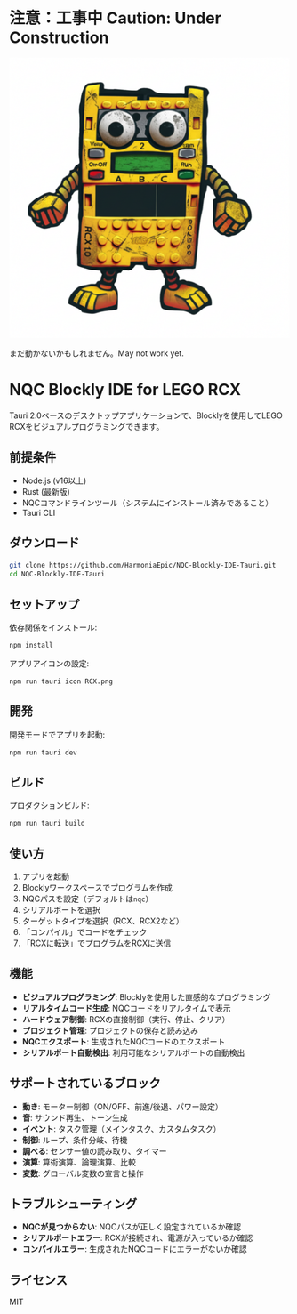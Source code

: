 # 注意：工事中 Caution: Under Construction

![LOGO](RCX.png)

まだ動かないかもしれません。May not work yet.

# NQC Blockly IDE for LEGO RCX

Tauri 2.0ベースのデスクトップアプリケーションで、Blocklyを使用してLEGO RCXをビジュアルプログラミングできます。

## 前提条件

- Node.js (v16以上)
- Rust (最新版)
- NQCコマンドラインツール（システムにインストール済みであること）
- Tauri CLI

## ダウンロード
```bash
git clone https://github.com/HarmoniaEpic/NQC-Blockly-IDE-Tauri.git
cd NQC-Blockly-IDE-Tauri
```

## セットアップ

依存関係をインストール:
```bash
npm install
```

アプリアイコンの設定:
```bash
npm run tauri icon RCX.png
```

## 開発

開発モードでアプリを起動:
```bash
npm run tauri dev
```

## ビルド

プロダクションビルド:
```bash
npm run tauri build
```

## 使い方

1. アプリを起動
2. Blocklyワークスペースでプログラムを作成
3. NQCパスを設定（デフォルトは`nqc`）
4. シリアルポートを選択
5. ターゲットタイプを選択（RCX、RCX2など）
6. 「コンパイル」でコードをチェック
7. 「RCXに転送」でプログラムをRCXに送信

## 機能

- **ビジュアルプログラミング**: Blocklyを使用した直感的なプログラミング
- **リアルタイムコード生成**: NQCコードをリアルタイムで表示
- **ハードウェア制御**: RCXの直接制御（実行、停止、クリア）
- **プロジェクト管理**: プロジェクトの保存と読み込み
- **NQCエクスポート**: 生成されたNQCコードのエクスポート
- **シリアルポート自動検出**: 利用可能なシリアルポートの自動検出

## サポートされているブロック

- **動き**: モーター制御（ON/OFF、前進/後退、パワー設定）
- **音**: サウンド再生、トーン生成
- **イベント**: タスク管理（メインタスク、カスタムタスク）
- **制御**: ループ、条件分岐、待機
- **調べる**: センサー値の読み取り、タイマー
- **演算**: 算術演算、論理演算、比較
- **変数**: グローバル変数の宣言と操作

## トラブルシューティング

- **NQCが見つからない**: NQCパスが正しく設定されているか確認
- **シリアルポートエラー**: RCXが接続され、電源が入っているか確認
- **コンパイルエラー**: 生成されたNQCコードにエラーがないか確認

## ライセンス

MIT
